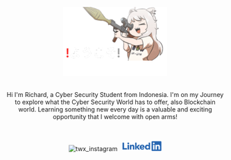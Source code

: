 <!--<p align=center>
  <img width="180" height="100" src="./maxresdefault-removebg (1).png">
<p/>
<h1 align=center>❗ようこそ❕</h1>-->

<p align=center>
  <img width="240" height="160" src="./kiinzu.png">
<p/>
<div align=center>
  <br>Hi I'm Richard, a Cyber Security Student from Indonesia. I'm on my Journey to explore what the Cyber Security World has to offer, also Blockchain world.      Learning something new every day is a valuable and exciting opportunity that I welcome with open arms!</br>
</div>
<br></br>

<p float=center align=center> 
    <img alt="twx_instagram" width="30px" src="https://raw.githubusercontent.com/hussainweb/hussainweb/main/icons/instagram.png" href="https://www.instagram.com/t_wxu86/"> &nbsp
    <img alt="twx_linkedin" width="90px" src="./Linkedin-logo-png.png" href="https://www.linkedin.com/in/richard-tan-a21960214/">
</p>
<!--
**AKROM-A/AKROM-A** is a ✨ _special_ ✨ repository because its `README.md` (this file) appears on your GitHub profile.

Here are some i
deas to get you started:

- 🔭 I’m currently working on ...
- 🌱 I’m currently learning ...
- 👯 I’m looking to collaborate on ...
- 🤔 I’m looking for help with ...
- 💬 Ask me about ...
- 📫 How to reach me: ...
- 😄 Pronouns: ...
- ⚡ Fun fact: ...
-->
